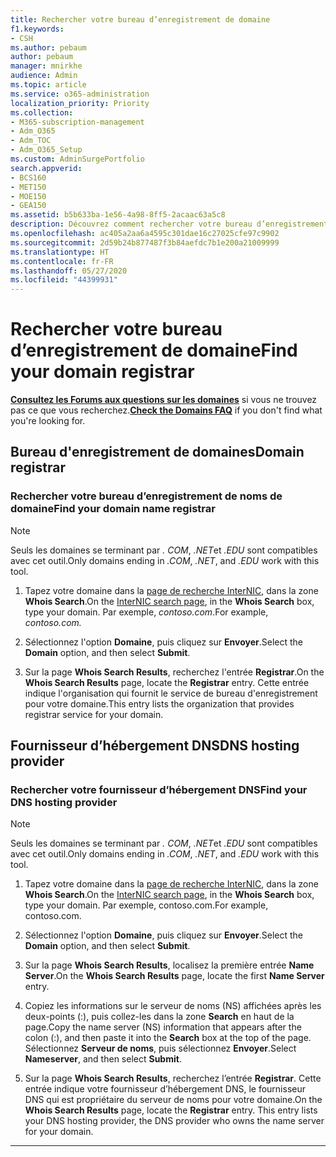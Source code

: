 ```yaml
---
title: Rechercher votre bureau d’enregistrement de domaine
f1.keywords:
- CSH
ms.author: pebaum
author: pebaum
manager: mnirkhe
audience: Admin
ms.topic: article
ms.service: o365-administration
localization_priority: Priority
ms.collection:
- M365-subscription-management
- Adm_O365
- Adm_TOC
- Adm_O365_Setup
ms.custom: AdminSurgePortfolio
search.appverid:
- BCS160
- MET150
- MOE150
- GEA150
ms.assetid: b5b633ba-1e56-4a98-8ff5-2acaac63a5c8
description: Découvrez comment rechercher votre bureau d’enregistrement de domaines et votre fournisseur d’hébergement DNS à l’aide de la recherche InterNIC.
ms.openlocfilehash: ac405a2aa6a4595c301dae16c27025cfe97c9902
ms.sourcegitcommit: 2d59b24b877487f3b84aefdc7b1e200a21009999
ms.translationtype: HT
ms.contentlocale: fr-FR
ms.lasthandoff: 05/27/2020
ms.locfileid: "44399931"
---
```

# <a name="find-your-domain-registrar"></a><span data-ttu-id="6a23a-103">Rechercher votre bureau d’enregistrement de domaine</span><span class="sxs-lookup"><span data-stu-id="6a23a-103">Find your domain registrar</span></span>

 <span data-ttu-id="6a23a-104">**[Consultez les Forums aux questions sur les domaines](../setup/domains-faq.md)** si vous ne trouvez pas ce que vous recherchez.</span><span class="sxs-lookup"><span data-stu-id="6a23a-104">**[Check the Domains FAQ](../setup/domains-faq.md)** if you don't find what you're looking for.</span></span> 
  
## <a name="domain-registrar"></a><span data-ttu-id="6a23a-105">Bureau d'enregistrement de domaines</span><span class="sxs-lookup"><span data-stu-id="6a23a-105">Domain registrar</span></span>
  
### <a name="find-your-domain-name-registrar"></a><span data-ttu-id="6a23a-106">Rechercher votre bureau d’enregistrement de noms de domaine</span><span class="sxs-lookup"><span data-stu-id="6a23a-106">Find your domain name registrar</span></span>

>[!NOTE]
> <span data-ttu-id="6a23a-107">Seuls les domaines se terminant par *. COM*, *.NET*et *.EDU* sont compatibles avec cet outil.</span><span class="sxs-lookup"><span data-stu-id="6a23a-107">Only domains ending in *.COM*, *.NET*, and *.EDU* work with this tool.</span></span>
  
1. <span data-ttu-id="6a23a-108">Tapez votre domaine dans la [page de recherche InterNIC](https://go.microsoft.com/fwlink/p/?LinkId=402770), dans la zone **Whois Search**.</span><span class="sxs-lookup"><span data-stu-id="6a23a-108">On the [InterNIC search page](https://go.microsoft.com/fwlink/p/?LinkId=402770), in the **Whois Search** box, type your domain.</span></span> <span data-ttu-id="6a23a-109">Par exemple, *contoso.com*.</span><span class="sxs-lookup"><span data-stu-id="6a23a-109">For example,  *contoso.com.*</span></span> 
    
2. <span data-ttu-id="6a23a-110">Sélectionnez l'option **Domaine**, puis cliquez sur **Envoyer**.</span><span class="sxs-lookup"><span data-stu-id="6a23a-110">Select the **Domain** option, and then select **Submit**.</span></span>
    
3. <span data-ttu-id="6a23a-111">Sur la page **Whois Search Results**, recherchez l'entrée **Registrar**.</span><span class="sxs-lookup"><span data-stu-id="6a23a-111">On the **Whois Search Results** page, locate the **Registrar** entry.</span></span> <span data-ttu-id="6a23a-112">Cette entrée indique l'organisation qui fournit le service de bureau d'enregistrement pour votre domaine.</span><span class="sxs-lookup"><span data-stu-id="6a23a-112">This entry lists the organization that provides registrar service for your domain.</span></span> 
    
## <a name="dns-hosting-provider"></a><span data-ttu-id="6a23a-113">Fournisseur d’hébergement DNS</span><span class="sxs-lookup"><span data-stu-id="6a23a-113">DNS hosting provider</span></span>
  
### <a name="find-your-dns-hosting-provider"></a><span data-ttu-id="6a23a-114">Rechercher votre fournisseur d’hébergement DNS</span><span class="sxs-lookup"><span data-stu-id="6a23a-114">Find your DNS hosting provider</span></span>

>[!NOTE]
> <span data-ttu-id="6a23a-115">Seuls les domaines se terminant par *. COM*, *.NET*et *.EDU* sont compatibles avec cet outil.</span><span class="sxs-lookup"><span data-stu-id="6a23a-115">Only domains ending in *.COM*, *.NET*, and *.EDU* work with this tool.</span></span>
  
1. <span data-ttu-id="6a23a-116">Tapez votre domaine dans la [page de recherche InterNIC]( https://go.microsoft.com/fwlink/p/?LinkId=402770), dans la zone **Whois Search**.</span><span class="sxs-lookup"><span data-stu-id="6a23a-116">On the [InterNIC search page]( https://go.microsoft.com/fwlink/p/?LinkId=402770), in the **Whois Search** box, type your domain.</span></span> <span data-ttu-id="6a23a-117">Par exemple, contoso.com.</span><span class="sxs-lookup"><span data-stu-id="6a23a-117">For example, contoso.com.</span></span> 
    
2. <span data-ttu-id="6a23a-118">Sélectionnez l'option **Domaine**, puis cliquez sur **Envoyer**.</span><span class="sxs-lookup"><span data-stu-id="6a23a-118">Select the **Domain** option, and then select **Submit**.</span></span>
    
3. <span data-ttu-id="6a23a-119">Sur la page **Whois Search Results**, localisez la première entrée **Name Server**.</span><span class="sxs-lookup"><span data-stu-id="6a23a-119">On the **Whois Search Results** page, locate the first **Name Server** entry.</span></span> 
    
4. <span data-ttu-id="6a23a-120">Copiez les informations sur le serveur de noms (NS) affichées après les deux-points (:), puis collez-les dans la zone **Search** en haut de la page.</span><span class="sxs-lookup"><span data-stu-id="6a23a-120">Copy the name server (NS) information that appears after the colon (:), and then paste it into the **Search** box at the top of the page.</span></span> <span data-ttu-id="6a23a-121">Sélectionnez **Serveur de noms**, puis sélectionnez **Envoyer**.</span><span class="sxs-lookup"><span data-stu-id="6a23a-121">Select **Nameserver**, and then select **Submit**.</span></span>
    
5. <span data-ttu-id="6a23a-p105">Sur la page **Whois Search Results**, recherchez l’entrée **Registrar**. Cette entrée indique votre fournisseur d’hébergement DNS, le fournisseur DNS qui est propriétaire du serveur de noms pour votre domaine.</span><span class="sxs-lookup"><span data-stu-id="6a23a-p105">On the **Whois Search Results** page, locate the **Registrar** entry. This entry lists your DNS hosting provider, the DNS provider who owns the name server for your domain.</span></span> 
    
---


